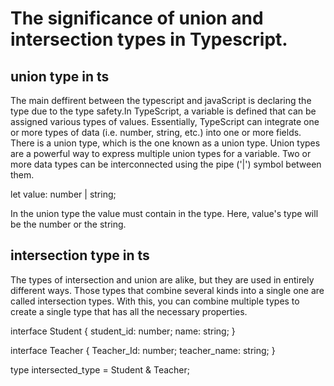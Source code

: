 
# The significance of union and intersection types in Typescript.

## union type in ts
The main deffirent between the typescript and javaScript is declaring the type due to the type safety.In TypeScript, a variable is defined that can be assigned various types of values. Essentially, TypeScript can integrate one or more types of data (i.e. number, string, etc.) into one or more fields. There is a union type, which is the one known as a union type. Union types are a powerful way to express multiple union types for a variable. Two or more data types can be interconnected using the pipe ('|') symbol between them.

let value: number | string;   

In the union type the value must contain in the type.
Here, value's type will be the number or the string.


## intersection type in ts
The types of intersection and union are alike, but they are used in entirely different ways. Those types that combine several kinds into a single one are called intersection types. With this, you can combine multiple types to create a single type that has all the necessary properties.


interface Student { 
  student_id: number; 
  name: string; 
} 
  
interface Teacher { 
  Teacher_Id: number; 
  teacher_name: string; 
} 
  
  
type intersected_type = Student & Teacher;   



